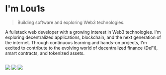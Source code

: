 # I'm Lou1s

> Building software and exploring Web3 technologies.

A fullstack web developer with a growing interest in Web3 technologies. I'm exploring decentralized applications, blockchain, and the next generation of the internet. Through continuous learning and hands-on projects, I'm excited to contribute to the evolving world of decentralized finance (DeFi), smart contracts, and tokenized assets.

</div>

##
![](https://komarev.com/ghpvc/?username=Lou1sVuong&color=ff8800)
![](https://img.shields.io/github/forks/Lou1sVuong/Lou1sVuong.svg?color=blueviolet&logo=github)
![](https://img.shields.io/github/stars/Lou1sVuong/Lou1sVuong.svg?logo=github)



